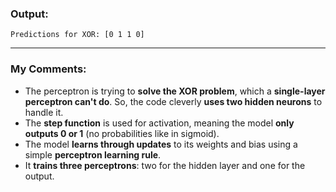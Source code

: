 ### **Output:**  
```
Predictions for XOR: [0 1 1 0]
```

---

### **My Comments:**  

- The perceptron is trying to **solve the XOR problem**, which a **single-layer perceptron can't do**. So, the code cleverly **uses two hidden neurons** to handle it. 
- The **step function** is used for activation, meaning the model **only outputs 0 or 1** (no probabilities like in sigmoid).  
- The model **learns through updates** to its weights and bias using a simple **perceptron learning rule**.  
- It **trains three perceptrons**: two for the hidden layer and one for the output.  

